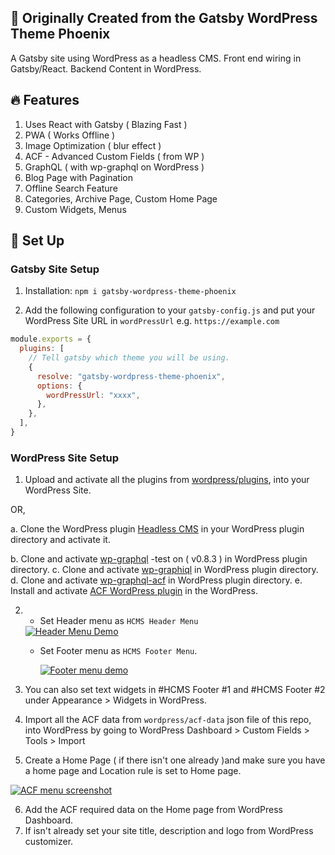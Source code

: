 ## 🎨 Originally Created from the Gatsby WordPress Theme Phoenix

A Gatsby site using WordPress as a headless CMS.
Front end wiring in Gatsby/React.
Backend Content in WordPress.

## 🔥 Features

1. Uses React with Gatsby ( Blazing Fast )
2. PWA ( Works Offline )
3. Image Optimization ( blur effect )
4. ACF - Advanced Custom Fields ( from WP )
5. GraphQL ( with wp-graphql on WordPress )
6. Blog Page with Pagination
7. Offline Search Feature
8. Categories, Archive Page, Custom Home Page
9. Custom Widgets, Menus

## 🚀 Set Up

### Gatsby Site Setup

1. Installation:
   `npm i gatsby-wordpress-theme-phoenix`

2. Add the following configuration to your `gatsby-config.js` and put your WordPress Site URL in `wordPressUrl` e.g. `https://example.com`

```javascript
module.exports = {
  plugins: [
    // Tell gatsby which theme you will be using.
    {
      resolve: "gatsby-wordpress-theme-phoenix",
      options: {
        wordPressUrl: "xxxx",
      },
    },
  ],
}
```

### WordPress Site Setup

1. Upload and activate all the plugins from [wordpress/plugins](https://github.com/imranhsayed/gatsby-wordpress-themes/tree/master/wordpress/plugins), into your WordPress Site.

OR,

a. Clone the WordPress plugin [Headless CMS](https://github.com/imranhsayed/headless-cms) in your WordPress
plugin directory and activate it.

b. Clone and activate [wp-graphql](https://github.com/wp-graphql/wp-graphql) -test on ( v0.8.3 ) in WordPress plugin directory.
c. Clone and activate [wp-graphiql](https://github.com/wp-graphql/wp-graphiql) in WordPress plugin directory.
d. Clone and activate [wp-graphql-acf](https://github.com/wp-graphql/wp-graphql-acf) in WordPress plugin directory.
e. Install and activate [ACF WordPress plugin](https://wordpress.org/plugins/advanced-custom-fields/) in the WordPress.

2.  - Set Header menu as `HCMS Header Menu`

    <a href="https://youtu.be/nYXL1KKjKrc" target="_blank">
    <img src="https://codeytek.com/wp-content/uploads/2020/06/header-menu-demo.png" alt="Header Menu Demo" />
    </a>

    - Set Footer menu as `HCMS Footer Menu`.

       <a href="https://youtu.be/nYXL1KKjKrc" target="_blank">
       <img src="https://codeytek.com/wp-content/uploads/2020/06/footer-menu-demo.png" alt="Footer menu demo" />
       </a>

3.  You can also set text widgets in #HCMS Footer #1 and #HCMS Footer #2 under Appearance > Widgets in WordPress.
4.  Import all the ACF data from `wordpress/acf-data` json file of this repo, into WordPress by going to WordPress Dashboard > Custom Fields > Tools > Import
5.  Create a Home Page ( if there isn't one already )and make sure you have a home page and Location rule is set to Home page.

<a href="https://youtu.be/nYXL1KKjKrc" target="_blank">
<img src="https://codeytek.com/wp-content/uploads/2020/06/acf-home-screenshot.png" alt="ACF menu screenshot" />
</a>

6. Add the ACF required data on the Home page from WordPress Dashboard.
7. If isn't already set your site title, description and logo from WordPress customizer.
